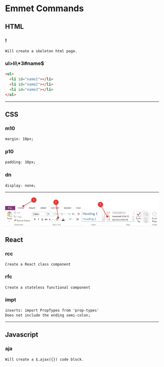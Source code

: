# Emmet Commands

## HTML

### !

```
Will create a skeleton html page.
```

### ul>li\\*3#name\$

```html
<ul>
  <li id="name1"></li>
  <li id="name2"></li>
  <li id="name3"></li>
</ul>
```

---

## CSS

### m10

```css
margin: 10px;
```

### p10

```css
padding: 10px;
```

### dn

```css
display: none;
```

---

[![Test Image](.\images\TestImage.png)](./images/TestImage.png)

## React

### rcc

```
Create a React class component
```

### rfc

```
Create a stateless functional component
```

### impt

```
inserts: import PropTypes from 'prop-types'
Does not include the ending semi-colon;
```

---

## Javascript

### aja

```
Will create a $.ajax({}) code block.
```
